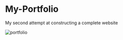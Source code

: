 # My-Portfolio
My second attempt at constructing a complete website

![portfolio](https://user-images.githubusercontent.com/63654361/215619447-08709fe5-f99f-4cc0-a462-4dfcbdc9e477.png)
